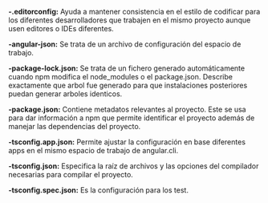 **-.editorconfig:** Ayuda a mantener consistencia en el estilo de codificar para los diferentes desarrolladores que trabajen en el mismo proyecto aunque usen editores o IDEs diferentes.

**-angular-json:** Se trata de un archivo de configuración del espacio de trabajo.

**-package-lock.json:** Se trata de un fichero generado automáticamente cuando npm modifica el node_modules o el package.json. Describe exactamente que arbol fue generado para que instalaciones
posteriores puedan generar arboles identicos.

**-package.json:** Contiene metadatos relevantes al proyecto. Este se usa para dar información a npm que permite identificar el proyecto además de manejar las dependencias del proyecto.

**-tsconfig.app.json:** Permite ajustar la configuración en base diferentes apps en el mismo espacio de trabajo de angular.cli.

**-tsconfig.json:** Especifica la raíz de archivos y las opciones del compilador necesarias para compilar el proyecto.

**-tsconfig.spec.json:** Es la configuración para los test.
